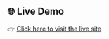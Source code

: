 ## 🌐 Live Demo

👉 [Click here to visit the live site](https://shazzadulsamim555.github.io/A02-Flower-Market/)
